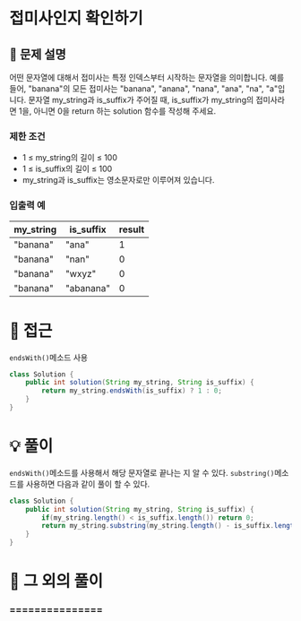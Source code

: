 # 접미사인지 확인하기

## 📌 문제 설명

어떤 문자열에 대해서 접미사는 특정 인덱스부터 시작하는 문자열을 의미합니다. 예를 들어, "banana"의 모든 접미사는 "banana", "anana", "nana", "ana", "na", "a"입니다.
문자열 my_string과 is_suffix가 주어질 때, is_suffix가 my_string의 접미사라면 1을, 아니면 0을 return 하는 solution 함수를 작성해 주세요.

### 제한 조건

- 1 ≤ my_string의 길이 ≤ 100
- 1 ≤ is_suffix의 길이 ≤ 100
- my_string과 is_suffix는 영소문자로만 이루어져 있습니다.

### 입출력 예

| my_string | is_suffix | result |
| --------- | --------- | ------ |
| "banana"  | "ana"     | 1      |
| "banana"  | "nan"     | 0      |
| "banana"  | "wxyz"    | 0      |
| "banana"  | "abanana" | 0      |

# 🧐 접근

`endsWith()`메소드 사용

```java
class Solution {
    public int solution(String my_string, String is_suffix) {
        return my_string.endsWith(is_suffix) ? 1 : 0;
    }
}
```

# 💡 풀이

`endsWith()`메소드를 사용해서 해당 문자열로 끝나는 지 알 수 있다.
`substring()`메소드를 사용하면 다음과 같이 풀이 할 수 있다.

```java
class Solution {
    public int solution(String my_string, String is_suffix) {
        if(my_string.length() < is_suffix.length()) return 0;
        return my_string.substring(my_string.length() - is_suffix.length()).equals(is_suffix) ? 1 : 0;
    }
}
```

# 📘 그 외의 풀이

###  ===============